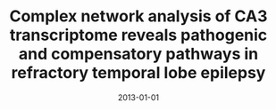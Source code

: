 ---
title: "Complex network analysis of CA3 transcriptome reveals pathogenic and compensatory pathways in refractory temporal lobe epilepsy"
collection: publications
permalink: /publication/2013-bando2013complex
authors: "S. Y. Bando, F. N. Silva, L. da F. Costa, A. V. Silva, L. R Pimentel-Silva, L. H. M. Castro, H.-T. Wen, E. Amaro Jr, C. A. Moreira-Filho"
date: 2013-01-01
venue: 'PLoS One, v. 8, n. 11, p. e79913'
bibtex: "bando2013complex.bib"
paperurl: 'http://journals.plos.org/plosone/article?id=10.1371/journal.pone.0079913'
doi: 10.1371/journal.pone.0079913
---